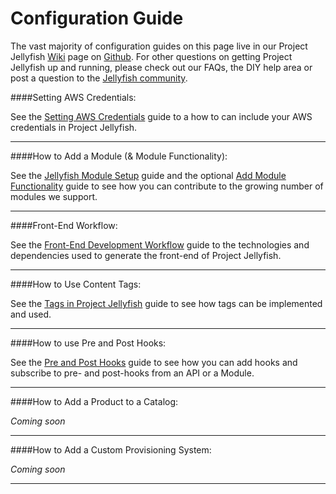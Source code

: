 Configuration Guide
===================

The vast majority of configuration guides on this page live in our Project Jellyfish [Wiki](https://github.com/projectjellyfish/api/wiki) page on [Github](https://github.com). For other questions on getting Project Jellyfish up and running, please check out our FAQs, the DIY help area or post a question to the [Jellyfish community](http://talk.projectjellyfish.org/).


####Setting AWS Credentials:

See the [Setting AWS Credentials](https://github.com/projectjellyfish/api/wiki/Setting-AWS-Credentials) guide to a how to can include your AWS credentials in Project Jellyfish.


-----


####How to Add a Module (& Module Functionality):

See the [Jellyfish Module Setup](https://github.com/projectjellyfish/api/wiki/Jellyfish-Module-Setup) guide and the optional [Add Module Functionality](https://github.com/projectjellyfish/api/wiki/Add-Module-Functionality) guide to see how you can contribute to the growing number of modules we support.


-----


####Front-End Workflow:

See the [Front-End Development Workflow](https://github.com/projectjellyfish/api/wiki/Front-End-Development-Workflow) guide to the technologies and dependencies used to generate the front-end of Project Jellyfish.


-----


####How to Use Content Tags:

See the [Tags in Project Jellyfish](https://github.com/projectjellyfish/api/wiki/Tags-in-Project-Jellyfish) guide to see how tags can be implemented and used.


-----


####How to use Pre and Post Hooks:

See the [Pre and Post Hooks](https://github.com/projectjellyfish/api/wiki/Pre-and-Post-Hooks) guide to see how you can add hooks and subscribe to pre- and post-hooks from an API or a Module.


-----


####How to Add a Product to a Catalog:

_Coming soon_


-----


####How to Add a Custom Provisioning System:

_Coming soon_


-----